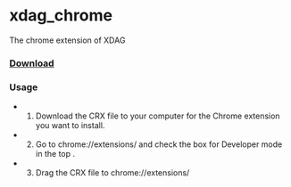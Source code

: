 # xdag_chrome

The chrome extension of XDAG

### [Download](https://github.com/XDagger/xdag_chrome/releases)

### Usage
- 1. Download the CRX file to your computer for the Chrome extension you want to install.
- 2. Go to chrome://extensions/ and check the box for Developer mode in the top .
- 3. Drag the CRX file to chrome://extensions/

